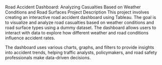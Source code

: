 Road Accident Dashboard: Analyzing Casualties Based on Weather Conditions and Road Surfaces
Project Description
This project involves creating an interactive road accident dashboard using Tableau. The goal is to visualize and analyze road casualties based on weather conditions and road surface types using a dummy dataset. The dashboard allows users to interact with data to explore how different weather and road conditions influence accident rates.

The dashboard uses various charts, graphs, and filters to provide insights into accident trends, helping traffic analysts, policymakers, and road safety professionals make data-driven decisions.
